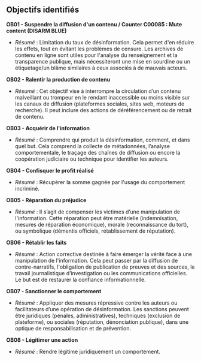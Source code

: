## Objectifs identifiés
**OB01 - Suspendre la diffusion d'un contenu / Counter C00085 : Mute content (DISARM BLUE)**
   - *Résumé* : Limitation du taux de désinformation. Cela permet d'en réduire les effets, tout en évitant les problèmes de censure. Les archives de contenu en ligne sont utiles pour l'analyse du renseignement et la transparence publique, mais nécessiteront une mise en sourdine ou un étiquetage/un blâme similaires à ceux associés à de mauvais acteurs.

**OB02 - Ralentir la production de contenu**
   - *Résumé* : Cet objectif vise à interrompre la circulation d’un contenu malveillant ou trompeur en le rendant inaccessible ou moins visible sur les canaux de diffusion (plateformes sociales, sites web, moteurs de recherche). Il peut inclure des actions de déréférencement ou de retrait de contenu.
   
**OB03 - Acquérir de l'information**
  - *Résumé* : Comprendre qui produit la désinformation, comment, et dans quel but. Cela comprend la collecte de métadonnées, l’analyse comportementale, le traçage des chaînes de diffusion ou encore la coopération judiciaire ou technique pour identifier les auteurs.

**OB04 - Confisquer le profit réalisé**
   - *Résumé* : Récupérer la somme gagnée par l'usage du comportement incriminé.

**OB05 - Réparation du préjudice**
   - *Résumé* : Il s’agit de compenser les victimes d’une manipulation de l'information. Cette réparation peut être matérielle (indemnisation, mesures de réparation économique), morale (reconnaissance du tort), ou symbolique (démentis officiels, rétablissement de réputation).

**OB06 - Rétablir les faits**
   - *Résumé* : Action corrective destinée à faire émerger la vérité face à une manipulation de l'information. Cela peut passer par la diffusion de contre-narratifs, l'obligation de publication de preuves et des sources, le travail journalistique d’investigation ou les communications officielles. Le but est de restaurer la confiance informationnelle.

**OB07 - Sanctionner le comportement**
- *Résumé* : Appliquer des mesures répressive contre les auteurs ou facilitateurs d’une opération de désinformation. Les sanctions peuvent être juridiques (pénales, administratives), techniques (exclusion de plateforme), ou sociales (réputation, dénonciation publique), dans une optique de responsabilisation et de prévention.

**OB08 - Légitimer une action**
- *Résumé* : Rendre légitime juridiquement un comportement. 
